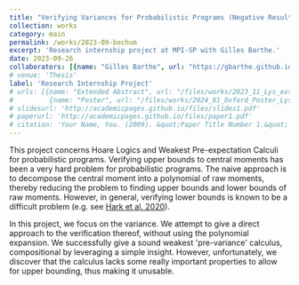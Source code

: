 ```yaml
---
title: "Verifying Variances for Probabilistic Programs (Negative Results)"
collection: works
category: main
permalink: /works/2023-09-bochum
excerpt: 'Research internship project at MPI-SP with Gilles Barthe.'
date: 2023-09-26
collaborators: [{name: "Gilles Barthe", url: "https://gbarthe.github.io"}]
# venue: 'Thesis'
label: 'Research Internship Project'
# urls: [{name: "Extended Abstract", url: "/files/works/2023_11_Lys_extended_abstract-11.pdf"}, 
#         {name: "Poster", url: "/files/works/2024_01_Oxford_Poster_Lys-7.pdf"}]
# slidesurl: 'http://academicpages.github.io/files/slides1.pdf'
# paperurl: 'http://academicpages.github.io/files/paper1.pdf'
# citation: 'Your Name, You. (2009). &quot;Paper Title Number 1.&quot; <i>Journal 1</i>. 1(1).'
---
```


This project concerns Hoare Logics and Weakest Pre-expectation Calculi for probabilistic programs. Verifying upper bounds to central moments has been a very hard problem for probabilistic programs. The naive approach is to decompose the central moment into a polynomial of raw moments, thereby reducing the problem to finding upper bounds and lower bounds of raw moments. However, in general, verifying lower bounds is known to be a difficult problem (e.g. see [Hark et al. 2020](https://arxiv.org/abs/1904.01117)). 

In this project, we focus on the variance. We attempt to give a direct approach to the verification thereof, without using the polynomial expansion. We successfully give a sound weakest 'pre-variance' calculus, compositional by leveraging a simple insight. However, unfortunately, we discover that the calculus lacks some really important properties to allow for upper bounding, thus making it unusable.
